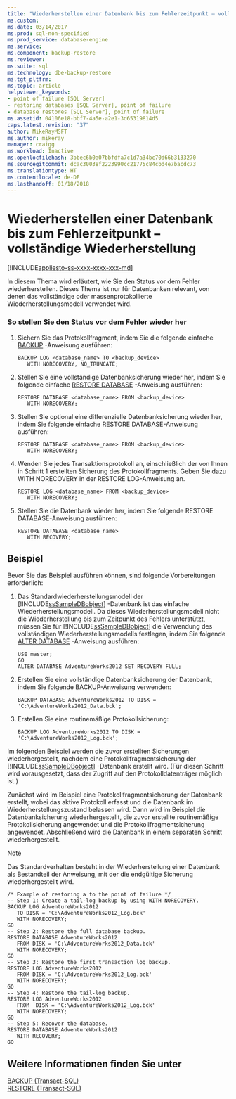 ```yaml
---
title: "Wiederherstellen einer Datenbank bis zum Fehlerzeitpunkt – vollständige Wiederherstellung | Microsoft-Dokumentation"
ms.custom: 
ms.date: 03/14/2017
ms.prod: sql-non-specified
ms.prod_service: database-engine
ms.service: 
ms.component: backup-restore
ms.reviewer: 
ms.suite: sql
ms.technology: dbe-backup-restore
ms.tgt_pltfrm: 
ms.topic: article
helpviewer_keywords:
- point of failure [SQL Server]
- restoring databases [SQL Server], point of failure
- database restores [SQL Server], point of failure
ms.assetid: 04106e18-bbf7-4a5e-a2e1-3d65319814d5
caps.latest.revision: "37"
author: MikeRayMSFT
ms.author: mikeray
manager: craigg
ms.workload: Inactive
ms.openlocfilehash: 3bbec6b0a07bbfdfa7c1d7a34bc70d66b3133270
ms.sourcegitcommit: dcac30038f2223990cc21775c84cbd4e7bacdc73
ms.translationtype: HT
ms.contentlocale: de-DE
ms.lasthandoff: 01/18/2018
---
```

# <a name="restore-database-to-point-of-failure---full-recovery"></a>Wiederherstellen einer Datenbank bis zum Fehlerzeitpunkt – vollständige Wiederherstellung
[!INCLUDE[appliesto-ss-xxxx-xxxx-xxx-md](../../includes/appliesto-ss-xxxx-xxxx-xxx-md.md)]

  In diesem Thema wird erläutert, wie Sie den Status vor dem Fehler wiederherstellen. Dieses Thema ist nur für Datenbanken relevant, von denen das vollständige oder massenprotokollierte Wiederherstellungsmodell verwendet wird.  
  
### <a name="to-restore-to-the-point-of-failure"></a>So stellen Sie den Status vor dem Fehler wieder her  
  
1.  Sichern Sie das Protokollfragment, indem Sie die folgende einfache [BACKUP](../../t-sql/statements/backup-transact-sql.md) -Anweisung ausführen:  
  
    ```  
    BACKUP LOG <database_name> TO <backup_device>   
       WITH NORECOVERY, NO_TRUNCATE;  
    ```  
  
2.  Stellen Sie eine vollständige Datenbanksicherung wieder her, indem Sie folgende einfache [RESTORE DATABASE](../../t-sql/statements/restore-statements-transact-sql.md) -Anweisung ausführen:  
  
    ```  
    RESTORE DATABASE <database_name> FROM <backup_device>   
       WITH NORECOVERY;  
    ```  
  
3.  Stellen Sie optional eine differenzielle Datenbanksicherung wieder her, indem Sie folgende einfache RESTORE DATABASE-Anweisung ausführen:  
  
    ```  
    RESTORE DATABASE <database_name> FROM <backup_device>   
       WITH NORECOVERY;  
    ```  
  
4.  Wenden Sie jedes Transaktionsprotokoll an, einschließlich der von Ihnen in Schritt 1 erstellten Sicherung des Protokollfragments. Geben Sie dazu WITH NORECOVERY in der RESTORE LOG-Anweisung an.  
  
    ```  
    RESTORE LOG <database_name> FROM <backup_device>   
       WITH NORECOVERY;  
    ```  
  
5.  Stellen Sie die Datenbank wieder her, indem Sie folgende RESTORE DATABASE-Anweisung ausführen:  
  
    ```  
    RESTORE DATABASE <database_name>   
       WITH RECOVERY;  
    ```  
  
## <a name="example"></a>Beispiel  
 Bevor Sie das Beispiel ausführen können, sind folgende Vorbereitungen erforderlich:  
  
1.  Das Standardwiederherstellungsmodell der [!INCLUDE[ssSampleDBobject](../../includes/sssampledbobject-md.md)] -Datenbank ist das einfache Wiederherstellungsmodell. Da dieses Wiederherstellungsmodell nicht die Wiederherstellung bis zum Zeitpunkt des Fehlers unterstützt, müssen Sie für [!INCLUDE[ssSampleDBobject](../../includes/sssampledbobject-md.md)] die Verwendung des vollständigen Wiederherstellungsmodells festlegen, indem Sie folgende [ALTER DATABASE](../../t-sql/statements/alter-database-transact-sql.md) -Anweisung ausführen:  
  
    ```  
    USE master;  
    GO  
    ALTER DATABASE AdventureWorks2012 SET RECOVERY FULL;  
    ```  
  
2.  Erstellen Sie eine vollständige Datenbanksicherung der Datenbank, indem Sie folgende BACKUP-Anweisung verwenden:  
  
    ```  
    BACKUP DATABASE AdventureWorks2012 TO DISK = 'C:\AdventureWorks2012_Data.bck';  
    ```  
  
3.  Erstellen Sie eine routinemäßige Protokollsicherung:  
  
    ```  
    BACKUP LOG AdventureWorks2012 TO DISK = 'C:\AdventureWorks2012_Log.bck';  
    ```  
  
 Im folgenden Beispiel werden die zuvor erstellten Sicherungen wiederhergestellt, nachdem eine Protokollfragmentsicherung der [!INCLUDE[ssSampleDBobject](../../includes/sssampledbobject-md.md)] -Datenbank erstellt wird. (Für diesen Schritt wird vorausgesetzt, dass der Zugriff auf den Protokolldatenträger möglich ist.)  
  
 Zunächst wird im Beispiel eine Protokollfragmentsicherung der Datenbank erstellt, wobei das aktive Protokoll erfasst und die Datenbank im Wiederherstellungszustand belassen wird. Dann wird im Beispiel die Datenbanksicherung wiederhergestellt, die zuvor erstellte routinemäßige Protokollsicherung angewendet und die Protokollfragmentsicherung angewendet. Abschließend wird die Datenbank in einem separaten Schritt wiederhergestellt.  
  
> [!NOTE]  
>  Das Standardverhalten besteht in der Wiederherstellung einer Datenbank als Bestandteil der Anweisung, mit der die endgültige Sicherung wiederhergestellt wird.  
  
```  
/* Example of restoring a to the point of failure */  
-- Step 1: Create a tail-log backup by using WITH NORECOVERY.  
BACKUP LOG AdventureWorks2012  
   TO DISK = 'C:\AdventureWorks2012_Log.bck'  
   WITH NORECOVERY;  
GO  
-- Step 2: Restore the full database backup.  
RESTORE DATABASE AdventureWorks2012  
   FROM DISK = 'C:\AdventureWorks2012_Data.bck'  
   WITH NORECOVERY;  
GO  
-- Step 3: Restore the first transaction log backup.  
RESTORE LOG AdventureWorks2012  
   FROM DISK = 'C:\AdventureWorks2012_Log.bck'  
   WITH NORECOVERY;  
GO  
-- Step 4: Restore the tail-log backup.  
RESTORE LOG AdventureWorks2012  
   FROM  DISK = 'C:\AdventureWorks2012_Log.bck'  
   WITH NORECOVERY;  
GO  
-- Step 5: Recover the database.  
RESTORE DATABASE AdventureWorks2012  
   WITH RECOVERY;  
GO  
```  
  
## <a name="see-also"></a>Weitere Informationen finden Sie unter  
 [BACKUP &#40;Transact-SQL&#41;](../../t-sql/statements/backup-transact-sql.md)   
 [RESTORE &#40;Transact-SQL&#41;](../../t-sql/statements/restore-statements-transact-sql.md)  
  
  
